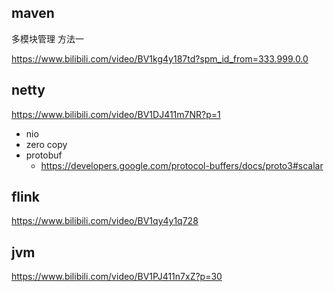 ## maven
多模块管理 方法一

https://www.bilibili.com/video/BV1kg4y187td?spm_id_from=333.999.0.0

## netty
https://www.bilibili.com/video/BV1DJ411m7NR?p=1
* nio
* zero copy
* protobuf
  * https://developers.google.com/protocol-buffers/docs/proto3#scalar

## flink
https://www.bilibili.com/video/BV1qy4y1q728

## jvm
https://www.bilibili.com/video/BV1PJ411n7xZ?p=30
